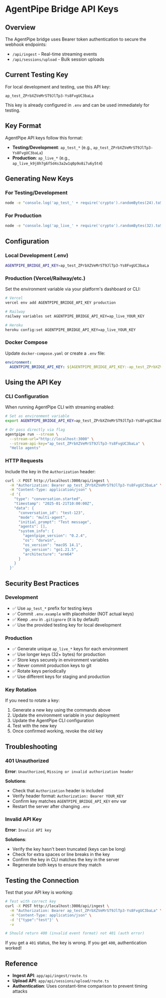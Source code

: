 # AgentPipe Bridge API Keys

## Overview

The AgentPipe bridge uses Bearer token authentication to secure the webhook endpoints:
- `/api/ingest` - Real-time streaming events
- `/api/sessions/upload` - Bulk session uploads

## Current Testing Key

For local development and testing, use this API key:

```
ap_test_ZPrbXZVeMrST9JlTp3-Ys8FvgUC3baLa
```

This key is already configured in `.env` and can be used immediately for testing.

## Key Format

AgentPipe API keys follow this format:

- **Testing/Development**: `ap_test_*` (e.g., `ap_test_ZPrbXZVeMrST9JlTp3-Ys8FvgUC3baLa`)
- **Production**: `ap_live_*` (e.g., `ap_live_k9j8h7g6f5d4s3a2w1q0p9o8i7u6y5t4`)

## Generating New Keys

### For Testing/Development

```bash
node -e "console.log('ap_test_' + require('crypto').randomBytes(24).toString('base64url'))"
```

### For Production

```bash
node -e "console.log('ap_live_' + require('crypto').randomBytes(32).toString('base64url'))"
```

## Configuration

### Local Development (.env)

```bash
AGENTPIPE_BRIDGE_API_KEY=ap_test_ZPrbXZVeMrST9JlTp3-Ys8FvgUC3baLa
```

### Production (Vercel/Railway/etc.)

Set the environment variable via your platform's dashboard or CLI:

```bash
# Vercel
vercel env add AGENTPIPE_BRIDGE_API_KEY production

# Railway
railway variables set AGENTPIPE_BRIDGE_API_KEY=ap_live_YOUR_KEY

# Heroku
heroku config:set AGENTPIPE_BRIDGE_API_KEY=ap_live_YOUR_KEY
```

### Docker Compose

Update `docker-compose.yaml` or create a `.env` file:

```yaml
environment:
  AGENTPIPE_BRIDGE_API_KEY: ${AGENTPIPE_BRIDGE_API_KEY:-ap_test_ZPrbXZVeMrST9JlTp3-Ys8FvgUC3baLa}
```

## Using the API Key

### CLI Configuration

When running AgentPipe CLI with streaming enabled:

```bash
# Set as environment variable
export AGENTPIPE_BRIDGE_API_KEY=ap_test_ZPrbXZVeMrST9JlTp3-Ys8FvgUC3baLa

# Or pass directly via flag
agentpipe run --stream \
  --stream-url="http://localhost:3000" \
  --stream-api-key="ap_test_ZPrbXZVeMrST9JlTp3-Ys8FvgUC3baLa" \
  "Hello agents"
```

### HTTP Requests

Include the key in the `Authorization` header:

```bash
curl -X POST http://localhost:3000/api/ingest \
  -H "Authorization: Bearer ap_test_ZPrbXZVeMrST9JlTp3-Ys8FvgUC3baLa" \
  -H "Content-Type: application/json" \
  -d '{
    "type": "conversation.started",
    "timestamp": "2025-01-21T10:00:00Z",
    "data": {
      "conversation_id": "test-123",
      "mode": "multi-agent",
      "initial_prompt": "Test message",
      "agents": [],
      "system_info": {
        "agentpipe_version": "0.2.4",
        "os": "darwin",
        "os_version": "macOS 14.1",
        "go_version": "go1.21.5",
        "architecture": "arm64"
      }
    }
  }'
```

## Security Best Practices

### Development
- ✅ Use `ap_test_*` prefix for testing keys
- ✅ Commit `.env.example` with placeholder (NOT actual keys)
- ✅ Keep `.env` in `.gitignore` (it is by default)
- ✅ Use the provided testing key for local development

### Production
- ✅ Generate unique `ap_live_*` keys for each environment
- ✅ Use longer keys (32+ bytes) for production
- ✅ Store keys securely in environment variables
- ✅ Never commit production keys to git
- ✅ Rotate keys periodically
- ✅ Use different keys for staging and production

### Key Rotation

If you need to rotate a key:

1. Generate a new key using the commands above
2. Update the environment variable in your deployment
3. Update the AgentPipe CLI configuration
4. Test with the new key
5. Once confirmed working, revoke the old key

## Troubleshooting

### 401 Unauthorized

**Error**: `Unauthorized`, `Missing or invalid authorization header`

**Solutions**:
- Check that `Authorization` header is included
- Verify header format: `Authorization: Bearer YOUR_KEY`
- Confirm key matches `AGENTPIPE_BRIDGE_API_KEY` env var
- Restart the server after changing `.env`

### Invalid API Key

**Error**: `Invalid API key`

**Solutions**:
- Verify the key hasn't been truncated (keys can be long)
- Check for extra spaces or line breaks in the key
- Confirm the key in CLI matches the key in the server
- Regenerate both keys to ensure they match

## Testing the Connection

Test that your API key is working:

```bash
# Test with correct key
curl -X POST http://localhost:3000/api/ingest \
  -H "Authorization: Bearer ap_test_ZPrbXZVeMrST9JlTp3-Ys8FvgUC3baLa" \
  -H "Content-Type: application/json" \
  -d '{"type":"test"}' \
  -v

# Should return 400 (invalid event format) not 401 (auth error)
```

If you get a `401` status, the key is wrong. If you get `400`, authentication worked!

## Reference

- **Ingest API**: `app/api/ingest/route.ts`
- **Upload API**: `app/api/sessions/upload/route.ts`
- **Authentication**: Uses constant-time comparison to prevent timing attacks
